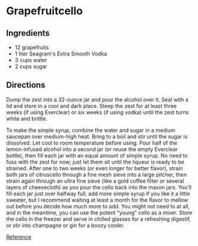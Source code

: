# Grapefruitcello

## Ingredients

* 12 grapefruits 
* 1 liter Seagram's Extra Smooth Vodka
* 3 cups water
* 2 cups sugar

## Directions

Dump the zest into a 32-ounce jar and pour the alcohol over it. Seal with a lid and store in a cool and dark place. Steep the zest for at least three weeks (if using Everclear) or six weeks (if using vodka) until the zest turns white and brittle.

To make the simple syrup, combine the water and sugar in a medium saucepan over medium-high heat. Bring to a boil and stir until the sugar is dissolved. Let cool to room temperature before using.
Pour half of the lemon-infused alcohol into a second jar (or reuse the empty Everclear bottle), then fill each jar with an equal amount of simple syrup. No need to fuss with the zest for now; just let them sit until the liqueur is ready to be strained.
After one to two weeks (or even longer for better flavor), strain both jars of citruscello through a fine mesh sieve into a large pitcher, then strain again through an ultra fine sieve (like a gold coffee filter or several layers of cheesecloth) as you pour the cello back into the mason jars. You’ll fill each jar just over halfway full; add more simple syrup if you like it a little sweeter, but I recommend waiting at least a month for the flavor to mellow out before you decide how much more to add. You might not need to at all, and in the meantime, you can use the potent “young” cello as a mixer.
Store the cello in the freezer and serve in chilled glasses for a refreshing digestif, or stir into champagne or gin for a boozy cooler.

[Reference](http://www.gardenbetty.com/2014/03/small-batch-grapefruitcello-and-orangecello/)